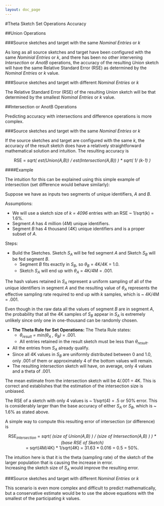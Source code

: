 ```yaml
---
layout: doc_page
---
```


#Theta Sketch Set Operations Accuracy

##Union Operations

###Source sketches and target with the same <i>Nominal Entries</i> or <i>k</i>

As long as all source sketches and target have been configured with the same <i>Nominial Entries</i> or <i>k</i>, and there has been no other intervening <i>Intersection</i> or <i>AnotB</i> operations, the accuracy of the resulting <i>Union</i> sketch will have the same Relative Standard Error (RSE) as determined by the <i>Nominal Entries</i> or <i>k</i> value.

###Source sketches and target with different <i>Nominal Entries</i> or <i>k</i>

The Relative Standard Error (RSE) of the resulting <i>Union</i> sketch will be that determined by the smallest <i>Nominal Entries</i> or <i>k</i> value.

##Intersection or AnotB Operations

Predicting accuracy with intersections and difference operations is more complex.  

###Source sketches and target with the same <i>Nominal Entries</i> or <i>k</i>

If the source sketches and target are configured with the same <i>k</i>, the accuracy of the result sketch does have a relatively straightforward mathematical solution and intuition.  The resulting accuracy is 

<center>RSE = <i>sqrt( est(Union(A,B)) / est(Intersection(A,B)) ) * sqrt( 1/ (k-1) )</i></center>

####Example

The intuition for this can be explained using this simple example of intersection (set difference would behave similarly):

Suppose we have as inputs two segments of unique identifiers, <i>A</i> and <i>B</i>.

Assumptions:

* We will use a sketch size of <i>k = 4096</i> entries with an RSE ~ 1/sqrt(k) = 1.6%.
* Segment <i>A</i> has 4 million (4M) unique identifiers.
* Segment <i>B</i> has 4 thousand (4K) unique identifiers and is a proper subset of <i>A</i>.

Steps:

* Build the Sketches.  Sketch <i>S<sub>A</sub></i> will be fed segment <i>A</i> and Sketch <i>S<sub>B</sub></i> will be fed segment <i>B</i>.
    * Segment <i>B</i> fits exactly in <i>S<sub>B</sub></i>, so <i>&theta;<sub>B</sub></i> = 4K/4K = 1.0.
    * Sketch <i>S<sub>A</sub></i> will end up with <i>&theta;<sub>A</sub></i> = 4K/4M = .001.

The hash values retained in <i>S<sub>A</sub></i> represent a uniform sampling of all of the unique identifiers in segment <i>A</i> and the resulting value of 
<i>&theta;<sub>A</sub></i> represents the effective sampling rate required to end up with <i>k</i> samples, which is ~ 4K/4M = .001.

Even though in the raw data all the values of segment <i>B</i> are in segment <i>A</i>, the probability that all the 4K samples of <i>S<sub>B</sub></i> appear 
in <i>S<sub>A</sub></i> is extremely unlikely since only one in one-thousand can be randomly chosen.

* <b>The Theta Rule for Set Operations:</b>  The Theta Rule states:
   * <i>&theta;<sub>result</sub> = min(&theta;<sub>A</sub> , &theta;<sub>B</sub>)</i> = .001.
   * All entries retained in the result sketch must be less than <i>&theta;<sub>result</sub></i>.
* All the entries from <i>S<sub>A</sub></i> already qualify. 
* Since all 4K values in <i>S<sub>B</sub></i> are uniformly distributed between 0 and 1.0, only .001 of them or approximately 4 of the bottom values will remain.
* The resulting intersection sketch will have, on average, only 4 values and a theta of .001.

The mean estimate from the intersection sketch will be 4/.001 = 4K.  This is correct and establishes that the estimation of the intersection size is unbiased.

The RSE of a sketch with only 4 values is ~ 1/sqrt(4) = .5 or 50% error. This is considerably larger than the base accuracy of either <i>S<sub>A</sub></i> or <i>S<sub>B</sub></i>, which is ~ 1.6% as stated above.

A simple way to compute this resulting error of intersection (or difference) is

<center>RSE<sub><i>intersection</i></sub> = <i>sqrt( (size of Union(A,B) ) / (size of Intersection(A,B) ) ) * (base RSE of Sketch)</i></center>

<center> = sqrt(4M/4K) * 1/sqrt(4K) = 31.63 * 0.016 =  0.5 = 50%.</center>

The intuition here is that it is the theta (sampling rate) of the sketch of the larger population that is causing the increase in error.  
Increasing the sketch size of <i>S<sub>A</sub></i> would improve the resulting error.


###Source sketches and target with different <i>Nominal Entries</i> or <i>k</i>

This scenario is even more complex and difficult to predict mathematically, but a conservative estimate would be to use the above equations with the smallest of the participating <i>k</i> values.
